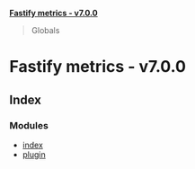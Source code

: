 **[Fastify metrics - v7.0.0](README.md)**

> Globals

# Fastify metrics - v7.0.0

## Index

### Modules

* [index](modules/index.md)
* [plugin](modules/plugin.md)
